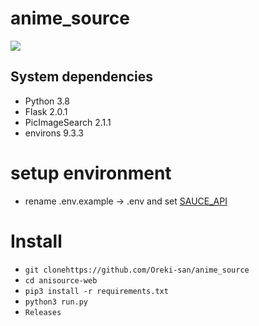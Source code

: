 # anime_source
<img src="https://camo.githubusercontent.com/d19fffb99c26b17330b3951615a6097628acad701668db2de7370b76e43db507/68747470733a2f2f74656c656772612e70682f66696c652f6265346235663833643662626134633637303135642e706e67"
altr="anime_source" border="0">

## System dependencies

-  Python 3.8
-  Flask 2.0.1
-  PicImageSearch 2.1.1
-  environs 9.3.3

# setup environment
- rename .env.example -> .env and set 
[SAUCE_API](https://saucenao.com/user.php?page=search-api)

# Install
- `git clonehttps://github.com/Oreki-san/anime_source`
- `cd anisource-web`
- `pip3 install -r requirements.txt`
- `python3 run.py`
- `Releases`
